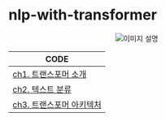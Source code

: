 # nlp-with-transformer
<p align="center">
  <img src="https://github.com/user-attachments/assets/666525c2-83ef-45b6-83a4-a286317f225e" alt="이미지 설명">
</p>

| CODE |
|------|
| [ch1. 트랜스포머 소개](https://github.com/ssungni/nlp-with-transformer/blob/1ab30788deec71c1ace84a9a01760b795f92abd7/ch1_%ED%8A%B8%EB%9E%9C%EC%8A%A4%ED%8F%AC%EB%A8%B8_%EC%86%8C%EA%B0%9C.ipynb) |
| [ch2. 텍스트 분류](https://github.com/ssungni/nlp-with-transformer/blob/e05e4a99d4b63f9f1e6feb62ae9f7f298878326e/ch2_classification.ipynb) |
| [ch3. 트랜스포머 아키텍처](https://github.com/ssungni/nlp-with-transformer/blob/28aa48e51bfddff8b5f13143dcdf2e8e985e1fb2/ch3_transformer_anatomy.ipynb) |
